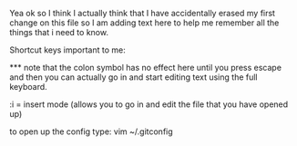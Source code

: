 Yea ok so I think I actually think that I have accidentally erased my first change on this file so I am adding text here to help me remember all the things that i need to know.





Shortcut keys important to me:

*** note that the colon symbol has no effect here until you press escape and then you can actually go in and start editing text using the full keyboard.

:i = insert mode  (allows you to go in and edit the file that you have opened up)


to open up the config type:
vim ~/.gitconfig
